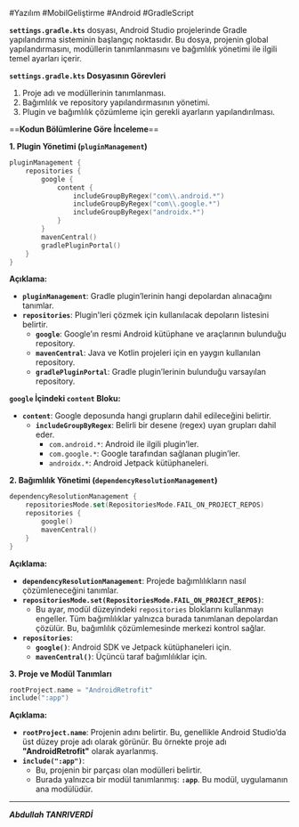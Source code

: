 #Yazılım #MobilGeliştirme #Android #GradleScript

**`settings.gradle.kts`** dosyası, Android Studio projelerinde Gradle yapılandırma sisteminin başlangıç noktasıdır. Bu dosya, projenin global yapılandırmasını, modüllerin tanımlanmasını ve bağımlılık yönetimi ile ilgili temel ayarları içerir.


**`settings.gradle.kts` Dosyasının Görevleri**
1. Proje adı ve modüllerinin tanımlanması.
2. Bağımlılık ve repository yapılandırmasının yönetimi.
3. Plugin ve bağımlılık çözümleme için gerekli ayarların yapılandırılması.



==**Kodun Bölümlerine Göre İnceleme**==

**1. Plugin Yönetimi (`pluginManagement`)**
```kotlin
pluginManagement {
    repositories {
        google {
            content {
                includeGroupByRegex("com\\.android.*")
                includeGroupByRegex("com\\.google.*")
                includeGroupByRegex("androidx.*")
            }
        }
        mavenCentral()
        gradlePluginPortal()
    }
}

```

**Açıklama:**

- **`pluginManagement`**: Gradle plugin’lerinin hangi depolardan alınacağını tanımlar.
- **`repositories`**: Plugin'leri çözmek için kullanılacak depoların listesini belirtir.
    - **`google`**: Google’ın resmi Android kütüphane ve araçlarının bulunduğu repository.
    - **`mavenCentral`**: Java ve Kotlin projeleri için en yaygın kullanılan repository.
    - **`gradlePluginPortal`**: Gradle plugin’lerinin bulunduğu varsayılan repository.

 **`google` İçindeki `content` Bloku:**

- **`content`**: Google deposunda hangi grupların dahil edileceğini belirtir.
    - **`includeGroupByRegex`**: Belirli bir desene (regex) uyan grupları dahil eder.
        - `com.android.*`: Android ile ilgili plugin’ler.
        - `com.google.*`: Google tarafından sağlanan plugin’ler.
        - `androidx.*`: Android Jetpack kütüphaneleri.


**2. Bağımlılık Yönetimi (`dependencyResolutionManagement`)**
```kotlin
dependencyResolutionManagement {
    repositoriesMode.set(RepositoriesMode.FAIL_ON_PROJECT_REPOS)
    repositories {
        google()
        mavenCentral()
    }
}

```

**Açıklama:**

- **`dependencyResolutionManagement`**: Projede bağımlılıkların nasıl çözümleneceğini tanımlar.
- **`repositoriesMode.set(RepositoriesMode.FAIL_ON_PROJECT_REPOS)`**:
    - Bu ayar, modül düzeyindeki `repositories` bloklarını kullanmayı engeller. Tüm bağımlılıklar yalnızca burada tanımlanan depolardan çözülür. Bu, bağımlılık çözümlemesinde merkezi kontrol sağlar.
- **`repositories`**:
    - **`google()`**: Android SDK ve Jetpack kütüphaneleri için.
    - **`mavenCentral()`**: Üçüncü taraf bağımlılıklar için.


**3. Proje ve Modül Tanımları**
```kotlin
rootProject.name = "AndroidRetrofit"
include(":app")

```

**Açıklama:**
- **`rootProject.name`**: Projenin adını belirtir. Bu, genellikle Android Studio’da üst düzey proje adı olarak görünür. Bu örnekte proje adı **"AndroidRetrofit"** olarak ayarlanmış.
- **`include(":app")`**:
    - Bu, projenin bir parçası olan modülleri belirtir.
    - Burada yalnızca bir modül tanımlanmış: **`:app`**. Bu modül, uygulamanın ana modülüdür.


***

***Abdullah TANRIVERDİ***

